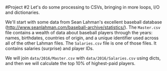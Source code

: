 #Project #2
Let's do some processing to CSVs, bringing in more loops, I/O and dictionaries.

We'll start with some data from Sean Lahman's excellent baseball database
(http://www.seanlahman.com/baseball-archive/statistics/). The `Master.csv` file contains a wealth of
data about baseball players through the years: names, birthdates, countries of origin, and a unique
identifier used across all of the other Lahman files. The `Salaries.csv` file is one of those files. 
It contains salaries (surprise) and player IDs.

We will join `data/2016/Master.csv` with `data/2016/Salaries.csv` using dicts, and then we will calculate the top 10% of highest-paid players.
